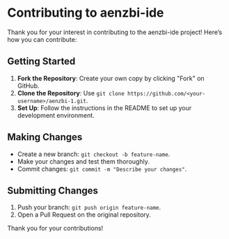 # Contributing to aenzbi-ide

Thank you for your interest in contributing to the aenzbi-ide project! Here’s how you can contribute:

## Getting Started
1. **Fork the Repository**: Create your own copy by clicking "Fork" on GitHub.
2. **Clone the Repository**: Use `git clone https://github.com/<your-username>/aenzbi-1.git`.
3. **Set Up**: Follow the instructions in the README to set up your development environment.

## Making Changes
- Create a new branch: `git checkout -b feature-name`.
- Make your changes and test them thoroughly.
- Commit changes: `git commit -m "Describe your changes"`.

## Submitting Changes
1. Push your branch: `git push origin feature-name`.
2. Open a Pull Request on the original repository.

Thank you for your contributions!
